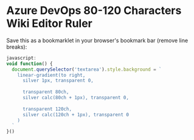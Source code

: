 # Azure DevOps 80-120 Characters Wiki Editor Ruler

Save this as a bookmarklet in your browser's bookmark bar (remove line breaks):

```javascript
javascript:
void function() {
  document.querySelector('textarea').style.background = `
    linear-gradient(to right,
      silver 1px, transparent 0,
      
      transparent 80ch,
      silver calc(80ch + 1px), transparent 0,
      
      transparent 120ch,
      silver calc(120ch + 1px), transparent 0
    )
  `
}()
```

